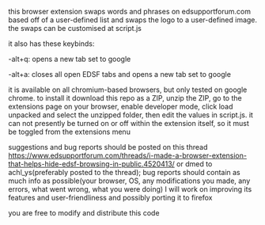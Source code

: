this browser extension swaps words and phrases on edsupportforum.com based off of a user-defined list and swaps the logo to a user-defined image. the swaps can be customised at script.js

it also has these keybinds:

-alt+q: opens a new tab set to google

-alt+a: closes all open EDSF tabs and opens a new tab set to google

it is available on all chromium-based browsers, but only tested on google chrome. to install it download this repo as a ZIP, unzip the ZIP, go to the extensions page on your browser, enable developer mode, click load unpacked and select the unzipped folder, then edit the values in script.js. it can not presently be turned on or off within the extension itself, so it must be toggled from the extensions menu

suggestions and bug reports should be posted on this thread https://www.edsupportforum.com/threads/i-made-a-browser-extension-that-helps-hide-edsf-browsing-in-public.4520413/ or dmed to achl_ys(preferably posted to the thread); bug reports should contain as much info as possible(your browser, OS, any modifications you made, any errors, what went wrong, what you were doing) I will work on improving its features and user-friendliness and possibly porting it to firefox

you are free to modify and distribute this code
